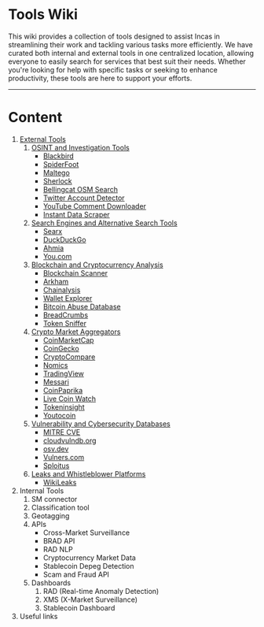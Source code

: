 # Tools Wiki

This wiki provides a collection of tools designed to assist Incas in streamlining their work and tackling various tasks more efficiently. We have curated both internal and external tools in one centralized location, allowing everyone to easily search for services that best suit their needs. Whether you're looking for help with specific tasks or seeking to enhance productivity, these tools are here to support your efforts.

---

# Content

1. [External Tools](./external_tools.md#external-tools)
    1. [OSINT and Investigation Tools](./external_tools.md#osint-and-investigation-tools)
        - [Blackbird](./external_tools.md#blackbird)
        - [SpiderFoot](./external_tools.md#spiderfoot)
        - [Maltego](./external_tools.md#maltego)
        - [Sherlock](./external_tools.md#sherlock)
        - [Bellingcat OSM Search](./external_tools.md#bellingcat-osm-search)
        - [Twitter Account Detector](./external_tools.md#twitter-account-detector)
        - [YouTube Comment Downloader](./external_tools.md#youtube-comment-downloader)
        - [Instant Data Scraper](./external_tools.md#instant-data-scraper)
    2. [Search Engines and Alternative Search Tools](./external_tools.md#search-engines-and-alternative-search-tools)
        - [Searx](./external_tools.md#searx)
        - [DuckDuckGo](./external_tools.md#duckduckgo)
        - [Ahmia](./external_tools.md#ahmia)
        - [You.com](./external_tools.md#you-com)
    3. [Blockchain and Cryptocurrency Analysis](./external_tools.md#blockchain-and-cryptocurrency-analysis)
        - [Blockchain Scanner](./external_tools.md#blockchain-scanner)
        - [Arkham](./external_tools.md#arkham)
        - [Chainalysis](./external_tools.md#chainalysis)
        - [Wallet Explorer](./external_tools.md#wallet-explorer)
        - [Bitcoin Abuse Database](./external_tools.md#bitcoin-abuse-database)
        - [BreadCrumbs](./external_tools.md#breadcrumbs)
        - [Token Sniffer](./external_tools.md#token-sniffer)
    4. [Crypto Market Aggregators](./external_tools.md#crypto-market-aggregators)
        - [CoinMarketCap](./external_tools.md#coinmarketcap)
        - [CoinGecko](./external_tools.md#coingecko)
        - [CryptoCompare](./external_tools.md#cryptocompare)
        - [Nomics](./external_tools.md#nomics)
        - [TradingView](./external_tools.md#tradingview)
        - [Messari](./external_tools.md#messari)
        - [CoinPaprika](./external_tools.md#coinpaprika)
        - [Live Coin Watch](./external_tools.md#live-coin-watch)
        - [Tokeninsight](./external_tools.md#tokeninsight)
        - [Youtocoin](./external_tools.md#youtocoin)
    5. [Vulnerability and Cybersecurity Databases](./external_tools.md#vulnerability-and-cybersecurity-databases)
        - [MITRE CVE](./external_tools.md#mitre-cve)
        - [cloudvulndb.org](./external_tools.md#cloudvulndb-org)
        - [osv.dev](./external_tools.md#osv-dev)
        - [Vulners.com](./external_tools.md#vulners-com)
        - [Sploitus](./external_tools.md#sploitus)
    6. [Leaks and Whistleblower Platforms](./external_tools.md#leaks-and-whistleblower-platforms)
        - [WikiLeaks](./external_tools.md#wikileaks)
2. Internal Tools
    1. SM connector
    2. Classification tool
    3. Geotagging
    4. APIs
        - Cross-Market Surveillance
        - BRAD API
        - RAD NLP
        - Cryptocurrency Market Data
        - Stablecoin Depeg Detection
        - Scam and Fraud API
    5. Dashboards
        1. RAD (Real-time Anomaly Detection)
        2. XMS (X-Market Surveillance)
        3. Stablecoin Dashboard
3. Useful links
